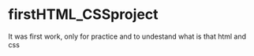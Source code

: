 # firstHTML_CSSproject
It was first work, only for practice and to undestand what is that html and css 
